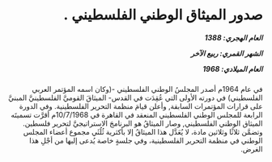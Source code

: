 <h1 dir="rtl">صدور الميثاق الوطني الفلسطيني .</h1>

<h5 dir="rtl">العام الهجري:  1388

الشهر القمري: ربيع الآخر

العام الميلادي: 1968</h5>

<p dir="rtl">في عام 1964م أصدر المجلسُ الوطني الفلسطيني -(وكان اسمه المؤتمر العربي الفلسطيني) في دورته الأولى التي عُقِدَت في القدس- الميثاقَ القوميَّ الفلسطينيَّ المبنيَّ على قرارات المؤتمرات السابقة, وأعلن قيامَ منظمة التحرير الفلسطينية. وفي الدورة الرابعة للمجلس الوطني الفلسطيني المنعقد في القاهرة في 10/7/1968م أقرَّت تسميتَه الميثاق الوطني الفلسطيني, وصار الميثاقُ هو البرنامجَ الاستراتيجيَّ لتحرير فلسطين. وتضمَّن ثلاثًا وثلاثين مادة، لا يُعَدَّل هذا الميثاقُ إلا بأكثرية ثُلُثَي مجموع أعضاء المجلس الوطني في منظمة التحرير الفلسطينية، وفي جلسةٍ خاصة يُدعى إليها من أجْلِ هذا الغرض.</p></br>
